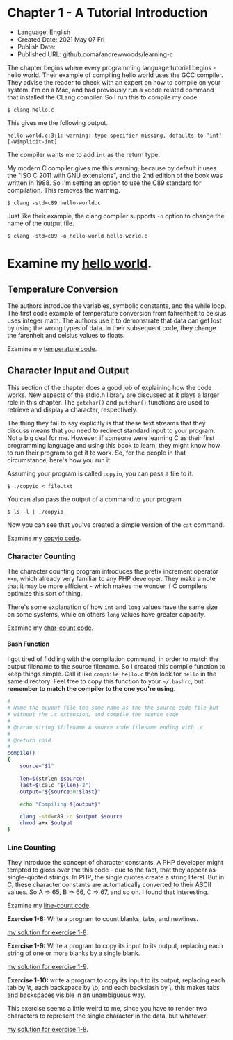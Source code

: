 # Chapter 1 - A Tutorial Introduction

* Language: English
* Created Date: 2021 May 07 Fri
* Publish Date:
* Published URL: github.coma/andrewwoods/learning-c


The chapter begins where every programming language tutorial begins -
hello world. Their example of compiling hello world uses the GCC
compiler. They advise the reader to check with an expert on how to
compile on your system. I'm on a Mac, and had previously run a xcode
related command that installed the CLang compiler. So I run this to
compile my code

```
$ clang hello.c
```

This gives me the following output.

```
hello-world.c:3:1: warning: type specifier missing, defaults to 'int' [-Wimplicit-int]
```

The compiler wants me to add `int` as the return type.

My modern C compiler gives me this warning, because by default it uses
the "ISO  C  2011 with GNU extensions", and the 2nd edition of the book
was written in 1988. So I'm setting an option to use the C89 standard
for compilation. This removes the warning.

```
$ clang -std=c89 hello-world.c
```

Just like their example, the clang compiler supports `-o` option to
change the name of the output file.

```
$ clang -std=c89 -o hello-world hello-world.c
```

Examine my [hello world](../ch-01/hello-world.c).
=
## Temperature Conversion

The authors introduce the variables, symbolic constants, and the while loop. The
first code example of temperature conversion from fahrenheit to celsius uses
integer math. The authors use it to demonstrate that data can get lost by using
the wrong types of data. In their subsequent code, they change the farenheit and
celsius values to floats.


Examine my [temperature code](../ch-01/temperature.c).

## Character Input and Output

This section of the chapter does a good job of explaining how the code works.
New aspects of the stdio.h library are discussed at it plays a larger role in
this chapter. The `getchar()` and `putchar()` functions are used to retrieve and
display a character, respectively.

The thing they fail to say explicitly is that these text streams that they
discuss means that you need to redirect standard input to your program. Not a
big deal for me. However, if someone were learning C as their first programming
language and using this book to learn, they might know how to run their program
to get it to work. So, for the people in that circumstance, here's how you run
it.

Assuming your program is called `copyio`, you can pass a file to it.

```
$ ./copyio < file.txt
```

You can also pass the output of a command to your program

```
$ ls -l | ./copyio
```

Now you can see that you've created a simple version of the `cat` command.

Examine my [copyio code](../ch-01/copyio.c).


### Character Counting

The character counting program introduces the prefix increment operator `++n`,
which already very familiar to any PHP developer. They make a note that it may
be more efficient - which makes me wonder if C compilers optimize this sort of
thing.

There's some explanation of how `int` and `long` values have the same size on
some systems, while on others `long` values have greater capacity.

Examine my [char-count code](../ch-01/char-count.c).


#### Bash Function

I got tired of fiddling with the compilation command, in order to match the
output filename to the source filename. So I created this compile function to
keep things simple. Call it like `compiile hello.c` then look for `hello` in the
same directory. Feel free to copy this function to your `~/.bashrc`, but
__remember to match the compiler to the one you're using__.

```bash
#
# Name the ouuput file the same name as the the source code file but
# without the .c extension, and compile the source code
#
# @param string $filename A source code filename ending with .c
#
# @return void
#
compile()
{
    source="$1"

    len=$(strlen $source)
    last=$(calc "${len}-2")
    output="${source:0:$last}"

    echo "Compiling ${output}"

    clang -std=c89 -o $output $source
    chmod a+x $output
}
```


### Line Counting

They introduce the concept of character constants. A PHP developer might tempted
to gloss over the this code - due to the fact, that they appear as single-quoted
strings. In PHP, the single quotes create a string literal. But in C, these
character constants are automatically converted to their ASCII values. So A => 65,
B => 66, C => 67, and so on. I found that interesting.

Examine my [line-count code](../ch-01/line-count.c).


**Exercise 1-8:** Write a program to count blanks, tabs, and newlines.

[my solution for exercise 1-8](../ch-01/ex-01-08-solution.c).


**Exercise 1-9:** Write a program to copy its input to its output, replacing
each string of one or more blanks by a single blank.

[my solution for exercise 1-9](../ch-01/ex-01-09-solution.c).


**Exercise 1-10:** write a program to copy its input to its output, replacing
each tab by \t, each backspace by \b, and each backslash by \\. this makes tabs
and backspaces visible in an unambiguous way.

This exercise seems a little weird to me, since you have to render two characters
to represent the single character in the data, but whatever.

[my solution for exercise 1-8](../ch-01/ex-01-10-solution.c).

